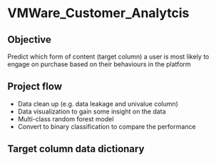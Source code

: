 # VMWare_Customer_Analytcis

## Objective
Predict which form of content (target column) a user is most likely to engage on purchase based on their behaviours in the platform

## Project flow
- Data clean up (e.g. data leakage and univalue column)
- Data visualization to gain some insight on the data
- Multi-class random forest model
- Convert to binary classification to compare the performance

## Target column data dictionary


